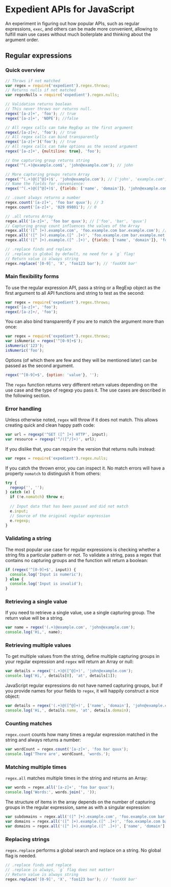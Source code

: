 # Expedient APIs for JavaScript

An experiment in figuring out how popular APIs, such as regular expressions, `exec`, and others can be made more convenient, allowing to fulfill main use cases without much boilerplate and thinking about the argument order.

## Regular expressions

### Quick overview

```javascript
// Throws if not matched
var regex = require('expedient').regex.throws;
// Returns nulls if not matched
var regexNulls = require('expedient').regex.nulls;

// Validation returns boolean
// This never throws nor returns null.
regex('[a-z]+', 'foo'); // true
regex('[a-z]+', 'NOPE'); //false

// All regex calls can take RegExp as the first argument
regex(/[a-z]+/, 'foo'); // true
// All regex calls can bind transparently
regex('[a-z]+')('foo'); // true
// All regex calls can take options as the second argument
regex('[a-z]+', {multiline: true}, 'foo');

// One capturing group returns string
regex('^(.+)@example.com$', 'john@example.com'); // john

// More capturing groups return Array
regex('^(.+)@([^@]+)$', 'john@example.com'); // ['john', 'example.com']
// Name the fields for convenience:
regex('^(.+)@([^@]+)$', {fields: ['name', 'domain']}, 'john@example.com'); // {name: 'john', domain: 'example.com'}

// .count always returns a number
regex.count('[a-z]+', 'foo bar quux'); // 3
regex.count('[a-z]+', '029 09801'); // 0

// .all returns Array
regex.all('[a-z]+', 'foo bar quux'); // ['foo', 'bar', 'quux']
// Capturing group count influences the values of the Array
regex.all('([^ ]+).example.com', 'foo.example.com bar.example.com'); // ['foo', 'bar']
regex.all('([^ ]+).example.([^ .]+)', 'foo.example.com bar.example.net'); // [['foo', 'com'], ['bar', 'net']]
regex.all('([^ ]+).example.([^ .]+)', {fields: ['name', 'domain']}, 'foo.example.com bar.example.net'); // [{name:'foo', domain:'com'}, {name:'bar', domain:'net'}]

// .replace finds and replace
// .replace is global by default, no need for a `g` flag!
// Return value is always string
regex.replace('[0-9]', 'X', 'foo123 bar'); // 'fooXXX bar'
```

### Main flexibility forms

To use the regular expression API, pass a string or a RegExp object as the first argument to all API functions and string to test as the second:

```javascript
var regex = require('expedient').regex.throws;
regex('[a-z]+', 'foo');
regex(/[a-z]+/, 'foo');
```

You can also bind transparently if you are to match the argument more than once:

```javascript
var regex = require('expedient').regex.throws;
var isNumeric = regex('^[0-9]+$');
isNumeric('123');
isNumeric('foo');
```

Options (of which there are few and they will be mentioned later) can be passed as the second argument.

```javascript
regex('^[0-9]+$', {option: 'value'}, '');
```

The `regex` function returns very different return values depending on the use case and the type of regexp you pass it. The use cases are described in the following section.

### Error handling

Unless otherwise noted, `regex` will throw if it does not match. This allows creating quick and clean happy path code:

```javascript
var url = regexp('^GET ([^ ]+) HTTP', input);
var resource = regexp('^/([^/]+)', url);
```

If you dislike that, you can require the version that returns nulls instead:

```javascript
var regex = require('expedient').regex.nulls;
```

If you catch the thrown error, you can inspect it. No match errors will have a property `nomatch` to distinguish it from others:

```javascript
try {
  regexp('', '');
} catch (e) {
  if (!e.nomatch) throw e;
  
  // Input data that has been passed and did not match
  e.input;
  // Source of the original regular expression
  e.regexp;
}
```

### Validating a string

The most popular use case for regular expressions is checking whether a string fits a particular pattern or not. To validate a string, pass a regex that contains no capturing groups and the function will return a boolean:

```javascript
if (regex('^[0-9]+$', input)) {
  console.log('Input is numeric');
} else {
  console.log('Input is invalid');
}
```

### Retrieving a single value

If you need to retrieve a single value, use a single capturing group. The return value will be a string.

```javascript
var name = regex('(.+)@example.com', 'john@example.com');
console.log('Hi,', name);
```

### Retrieving multiple values

To get multiple values from the string, define multiple capturing groups in your regular expression and `regex` will return an Array or null:

```javascript
var details = regex('(.+)@([^@]+)', 'john@example.com');
console.log('Hi,', details[0], 'at', details[1]);
```

JavaScript regular expressions do not have named capturing groups, but if you provide names for your fields to `regex`, it will happily construct a nice object:

```javascript
var details = regex('(.+)@([^@]+)', ['name', 'domain'], 'john@example.com');
console.log('Hi,', details.name, 'at', details.domain);
```

### Counting matches

`regex.count` counts how many times a regular expression matched in the string and always returns a number:

```javascript
var wordCount = regex.count('[a-z]+', 'foo bar quux');
console.log('There are', wordCount, 'words.');
```

### Matching multiple times

`regex.all` matches multiple times in the string and returns an Array:

```javascript
var words = regex.all('[a-z]+', 'foo bar quux');
console.log('Words:', words.join(', '));
```

The structure of items in the array depends on the number of capturing groups in the regular expression, same as with a singular expression:

```javascript
var subdomains = regex.all('([^ ]+).example.com', 'foo.example.com bar.example.com'); // ['foo', 'bar']
var domains = regex.all('([^ ]+).example.([^ .]+)', 'foo.example.com bar.example.net'); // [['foo', 'com'], ['bar', 'net']]
var domains = regex.all('([^ ]+).example.([^ .]+)', ['name', 'domain'] 'foo.example.com bar.example.net'); // [{name:'foo', domain:'com'}, {name:'bar', domain:'net'}]
```

### Replacing strings

`regex.replace` performs a global search and replace on a string. No global flag is needed.

```javascript
// .replace finds and replace
// .replace is always, `g` flag does not matter!
// Return value is always string
regex.replace('[0-9]', 'X', 'foo123 bar'); // 'fooXXX bar'
```










